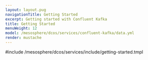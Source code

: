 ```yaml
---
layout: layout.pug
navigationTitle: Getting Started 
excerpt: Getting started with Confluent Kafka
title: Getting Started
menuWeight: 12
model: /mesosphere/dcos/services/confluent-kafka/data.yml
render: mustache
---
```


#include /mesosphere/dcos/services/include/getting-started.tmpl
